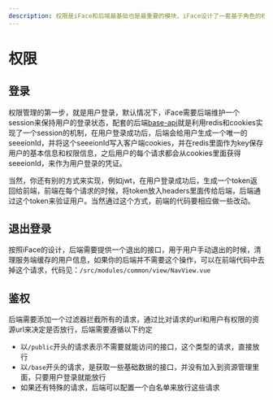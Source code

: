 ```yaml
---
description: 权限是iFace和后端最基础也是最重要的模块，iFace设计了一套基于角色的权限管理系统，后端的程序需要遵循一定的规则才能正常运行。
---
```


# 权限

## 登录

权限管理的第一步，就是用户登录，默认情况下，iFace需要后端维护一个session来保持用户的登录状态，配套的后端[base-api](https://github.com/ccqiuqiu/base-api)就是利用redis和cookies实现了一个session的机制，在用户登录成功后，后端会给用户生成一个唯一的seeeionId，并将这个seeeionId写入客户端cookies，并在redis里面作为key保存用户的基本信息和权限信息，之后用户的每个请求都会从cookies里面获得seeeionId，来作为用户登录的凭证。

当然，你还有别的方式来实现，例如jwt，在用户登录成功后，生成一个token返回给前端，前端在每个请求的时候，将token放入headers里面传给后端，后端通过这个token来验证用户。当然通过这个方式，前端的代码要相应做一些改动。

## 退出登录

按照iFace的设计，后端需要提供一个退出的接口，用于用户手动退出的时候，清理服务端缓存的用户信息，如果你的后端并不需要这个操作，可以在前端代码中去掉这个请求，代码见：`/src/modules/common/view/NavView.vue`

## 鉴权

后端需要添加一个过滤器拦截所有的请求，通过比对请求的url和用户有权限的资源url来决定是否放行，后端需要遵循以下约定

* 以`/public`开头的请求表示不需要就能访问的接口，这个类型的请求，直接放行
* 以`/base`开头的请求，是获取一些基础数据的接口，并没有加入到资源管理里面，只要用户登录就能放行
* 如果还有特殊的请求，后端可以配置一个白名单来放行这些请求

